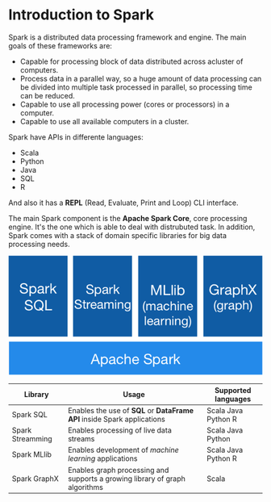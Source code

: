 Introduction to Spark
=====================

Spark is a distributed data processing framework and engine. The main goals of these frameworks are:

  - Capable for processing block of data distributed across acluster of computers.
  - Process data in a parallel way, so a huge amount of data processing can be divided into multiple task processed in parallel, so processing time can be reduced.
  - Capable to use all processing power (cores or processors) in a computer.
  - Capable to use all available computers in a cluster.


Spark have APIs in differente languages:

  - Scala
  - Python
  - Java
  - SQL
  - R

And also it has a **REPL** (Read, Evaluate, Print and Loop) CLI interface.

The main Spark component is the **Apache Spark Core**, core processing engine. It's the one which is able to deal with distrubuted task. In addition, Spark comes with a stack of domain specific libraries for big data processing needs.

![alt text][logo]

Library | Usage | Supported languages  
--- | --- | --- |
Spark SQL | Enables the use of **SQL** or **DataFrame API** inside Spark applications | Scala Java Python R
Spark Streamming | Enables processing of live data streams | Scala Java Python
Spark MLlib | Enables development of *machine learning* applications | Scala Java Python R
Spark GraphX | Enables graph processing and supports a growing library of graph algorithms | Scala


[logo]: ./images/spark-stack.png "Apache Spark stack"

